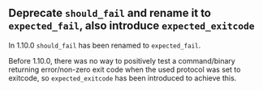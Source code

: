 ## Deprecate `should_fail` and rename it to `expected_fail`, also introduce `expected_exitcode`

In 1.10.0 `should_fail` has been renamed to `expected_fail`. 

Before 1.10.0, there was no way to positively test a command/binary returning error/non-zero exit code when the used protocol was set to exitcode, so `expected_exitcode` has been introduced to achieve this.